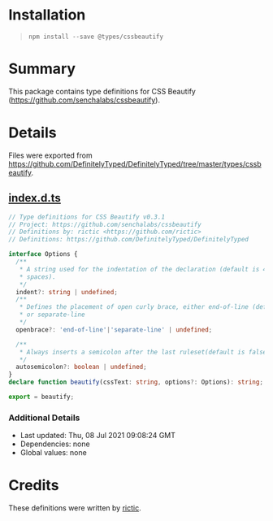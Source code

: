 # Installation
> `npm install --save @types/cssbeautify`

# Summary
This package contains type definitions for CSS Beautify (https://github.com/senchalabs/cssbeautify).

# Details
Files were exported from https://github.com/DefinitelyTyped/DefinitelyTyped/tree/master/types/cssbeautify.
## [index.d.ts](https://github.com/DefinitelyTyped/DefinitelyTyped/tree/master/types/cssbeautify/index.d.ts)
````ts
// Type definitions for CSS Beautify v0.3.1
// Project: https://github.com/senchalabs/cssbeautify
// Definitions by: rictic <https://github.com/rictic>
// Definitions: https://github.com/DefinitelyTyped/DefinitelyTyped

interface Options {
  /**
   * A string used for the indentation of the declaration (default is 4
   * spaces).
   */
  indent?: string | undefined;
  /**
   * Defines the placement of open curly brace, either end-of-line (default)
   * or separate-line
   */
  openbrace?: 'end-of-line'|'separate-line' | undefined;

  /**
   * Always inserts a semicolon after the last ruleset(default is false)
   */
  autosemicolon?: boolean | undefined;
}
declare function beautify(cssText: string, options?: Options): string;

export = beautify;

````

### Additional Details
 * Last updated: Thu, 08 Jul 2021 09:08:24 GMT
 * Dependencies: none
 * Global values: none

# Credits
These definitions were written by [rictic](https://github.com/rictic).
